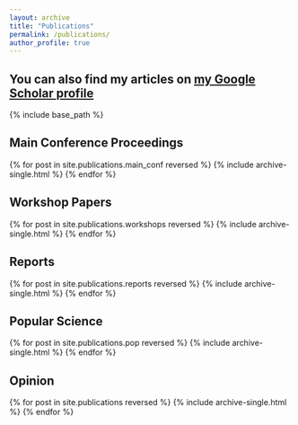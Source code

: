 ```yaml
---
layout: archive
title: "Publications"
permalink: /publications/
author_profile: true
---
```


## You can also find my articles on [my Google Scholar profile](https://scholar.google.com/citations?user=HeACvaEAAAAJ&hl=en)

{% include base_path %}

## Main Conference Proceedings 

{% for post in site.publications.main_conf reversed %}
  {% include archive-single.html %}
{% endfor %}

## Workshop Papers

{% for post in site.publications.workshops reversed %}
  {% include archive-single.html %}
{% endfor %}

## Reports

{% for post in site.publications.reports reversed %}
  {% include archive-single.html %}
{% endfor %}

## Popular Science 

{% for post in site.publications.pop reversed %}
  {% include archive-single.html %}
{% endfor %}

## Opinion

{% for post in site.publications reversed %}
  {% include archive-single.html %}
{% endfor %}

